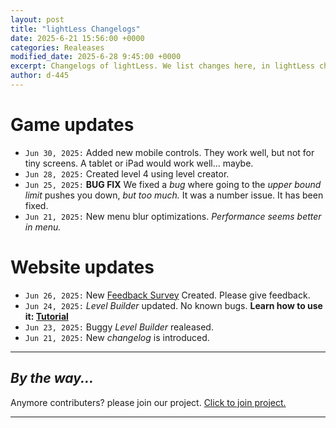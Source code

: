 ```yaml
---
layout: post
title: "lightLess Changelogs"
date: 2025-6-21 15:56:00 +0000
categories: Realeases
modified_date: 2025-6-28 9:45:00 +0000
excerpt: Changelogs of lightLess. We list changes here, in lightLess changelogs.
author: d-445
---
```




# Game updates

- `Jun 30, 2025:` Added new mobile controls. They work well, but not for tiny screens. A tablet or iPad would work well... maybe.
- `Jun 28, 2025:` Created level 4 using level creator.
- `Jun 25, 2025:` **BUG FIX** We fixed a _bug_ where going to the _upper bound limit_ pushes you down, _but too much._ It was a number issue. It has been fixed.
- `Jun 21, 2025:` New menu blur optimizations. _Performance seems better in menu._

# Website updates
- `Jun 26, 2025:` New [Feedback Survey](/survey) Created. Please give feedback.
- `Jun 24, 2025:` _Level Builder_ updated. No known bugs. **Learn how to use it: [Tutorial](/Blog/new/2025/06/24/New-propose-your-own-levels!.html)**
- `Jun 23, 2025:` Buggy _Level Builder_ realeased.
- `Jun 21, 2025:` New _changelog_ is introduced.

---

## _By the way..._

Anymore contributers? please join our project. [Click to join project.](https://lightless-dev.github.io/Blog/common/2025/06/12/Contribute-to-us.html)

---


